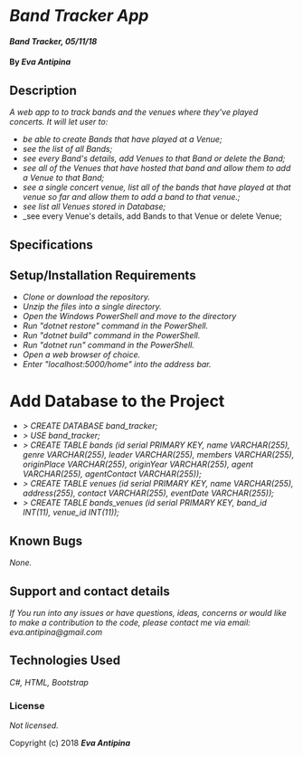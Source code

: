 # _Band Tracker App_

#### _Band Tracker, 05/11/18_

#### By _**Eva Antipina**_

## Description

_A web app to to track bands and the venues where they've played concerts._
_It will let user to:_
* _be able to create Bands that have played at a Venue;_
* _see the list of all Bands;_
* _see every Band's details, add Venues to that Band or delete the Band;_
* _see all of the Venues that have hosted that band and allow them to add a Venue to that Band;_
* _see a single concert venue, list all of the bands that have played at that venue so far and allow them to add a band to that venue.;_
* _see list all Venues stored in Database;_
* _see every Venue's details, add Bands to that Venue or delete Venue;


## Specifications


## Setup/Installation Requirements

* _Clone or download the repository._
* _Unzip the files into a single directory._
* _Open the Windows PowerShell and move to the directory_
* _Run "dotnet restore" command in the PowerShell._
* _Run "dotnet build" command in the PowerShell._
* _Run "dotnet run" command in the PowerShell._
* _Open a web browser of choice._
* _Enter "localhost:5000/home" into the address bar._

# Add Database to the Project

* _> CREATE DATABASE band_tracker;_
* _> USE band_tracker;_
* _> CREATE TABLE bands (id serial PRIMARY KEY, name VARCHAR(255), genre VARCHAR(255), leader VARCHAR(255), members VARCHAR(255), originPlace VARCHAR(255), originYear VARCHAR(255), agent VARCHAR(255), agentContact VARCHAR(255));_
* _> CREATE TABLE venues (id serial PRIMARY KEY, name VARCHAR(255), address(255), contact VARCHAR(255), eventDate VARCHAR(255));_
* _> CREATE TABLE bands_venues (id serial PRIMARY KEY, band_id INT(11), venue_id INT(11));_

## Known Bugs

_None._

## Support and contact details

_If You run into any issues or have questions, ideas, concerns or would like to make a contribution to the code, please contact me via email: eva.antipina@gmail.com_

## Technologies Used

_C#, HTML, Bootstrap_

### License

*Not licensed.*

Copyright (c) 2018 **_Eva Antipina_**
